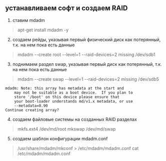 ## устанавливаем софт и создаем RAID

1. ставим mdadm
  > apt-get install mdadm -y

2. создаем рейды, указывая первый физический диск как потерянный, т.к. на нем пока есть данные
  > mdadm --create root --level=1 --raid-devices=2 missing /dev/sdb1  
3. поднимаем раздел swap, указывая первый диск как потерянный, т.к. на нем пока есть данные
  > mdadm --create swap --level=1 --raid-devices=2 missing /dev/sdb5

```
mdadm: Note: this array has metadata at the start and
    may not be suitable as a boot device.  If you plan to
    store '/boot' on this device please ensure that
    your boot-loader understands md/v1.x metadata, or use
    --metadata=0.90
Continue creating array?
```
4. создаем файловые системы на созданных RAID разделах
  > mkfs.ext4 /dev/md/root
  > mkswap /dev/md/swap

5. создаем шаблон конфигурации mdadm.conf
  > /usr/share/mdadm/mkconf > /etc/mdadm/mdadm.conf
  > cat /etc/mdadm/mdadm.conf
